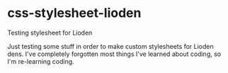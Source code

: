 # css-stylesheet-lioden
Testing stylesheet for Lioden

Just testing some stuff in order to make custom stylesheets for Lioden dens. I've completely forgotten most things I've learned about coding, so I'm re-learning coding.
